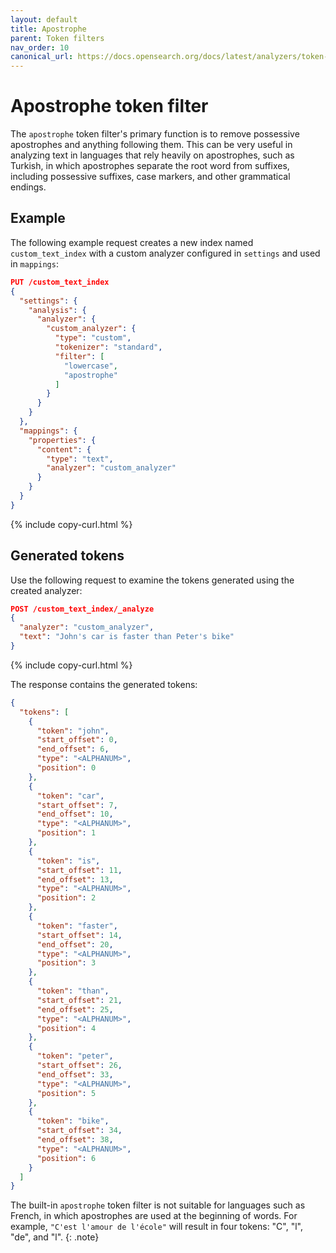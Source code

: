 ```yaml
---
layout: default
title: Apostrophe
parent: Token filters
nav_order: 10
canonical_url: https://docs.opensearch.org/docs/latest/analyzers/token-filters/apostrophe/
---
```


# Apostrophe token filter

The `apostrophe` token filter's primary function is to remove possessive apostrophes and anything following them. This can be very useful in analyzing text in languages that rely heavily on apostrophes, such as Turkish, in which apostrophes separate the root word from suffixes, including possessive suffixes, case markers, and other grammatical endings.


## Example

The following example request creates a new index named `custom_text_index` with a custom analyzer configured in `settings` and used in `mappings`:

```json
PUT /custom_text_index
{
  "settings": {
    "analysis": {
      "analyzer": {
        "custom_analyzer": {
          "type": "custom",
          "tokenizer": "standard",
          "filter": [
            "lowercase",
            "apostrophe"
          ]
        }
      }
    }
  },
  "mappings": {
    "properties": {
      "content": {
        "type": "text",
        "analyzer": "custom_analyzer"
      }
    }
  }
}
```
{% include copy-curl.html %}

## Generated tokens

Use the following request to examine the tokens generated using the created analyzer:

```json
POST /custom_text_index/_analyze
{
  "analyzer": "custom_analyzer",
  "text": "John's car is faster than Peter's bike"
}
```
{% include copy-curl.html %}

The response contains the generated tokens:

```json
{
  "tokens": [
    {
      "token": "john",
      "start_offset": 0,
      "end_offset": 6,
      "type": "<ALPHANUM>",
      "position": 0
    },
    {
      "token": "car",
      "start_offset": 7,
      "end_offset": 10,
      "type": "<ALPHANUM>",
      "position": 1
    },
    {
      "token": "is",
      "start_offset": 11,
      "end_offset": 13,
      "type": "<ALPHANUM>",
      "position": 2
    },
    {
      "token": "faster",
      "start_offset": 14,
      "end_offset": 20,
      "type": "<ALPHANUM>",
      "position": 3
    },
    {
      "token": "than",
      "start_offset": 21,
      "end_offset": 25,
      "type": "<ALPHANUM>",
      "position": 4
    },
    {
      "token": "peter",
      "start_offset": 26,
      "end_offset": 33,
      "type": "<ALPHANUM>",
      "position": 5
    },
    {
      "token": "bike",
      "start_offset": 34,
      "end_offset": 38,
      "type": "<ALPHANUM>",
      "position": 6
    }
  ]
}
```

The built-in `apostrophe` token filter is not suitable for languages such as French, in which apostrophes are used at the beginning of words. For example, `"C'est l'amour de l'école"` will result in four tokens: "C", "l", "de", and "l".
{: .note}

